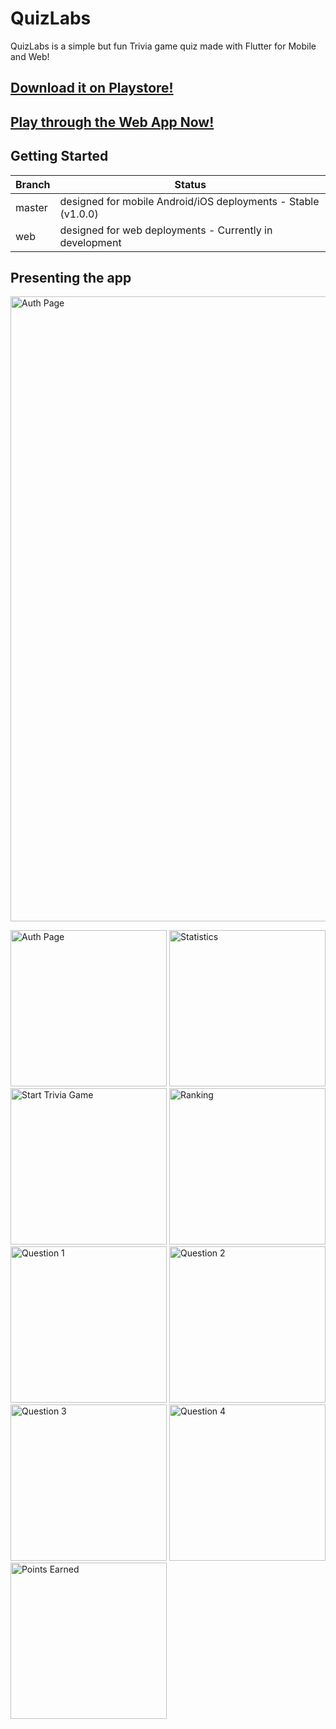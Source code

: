 # QuizLabs 

QuizLabs is a simple but fun Trivia game quiz made with Flutter for Mobile and Web!

## [Download it on Playstore!](https://play.google.com/store/apps/details?id=com.henriquedalmora.quizlabsmock&hl=pt_BR)

## [Play through the Web App Now!](https://quizlabs-92828.web.app/#landing_page)

## Getting Started

Branch       | Status
------------ | -------------
master | designed for mobile Android/iOS deployments - Stable (v1.0.0)
web | designed for web deployments - Currently in development

## Presenting the app

<img src="https://mir-cdn.behance.net/v1/rendition/project_modules/fs/764263100461625.5f0a1cc4526a0.png" alt="Auth Page" width="1000"/>

<img src="https://mir-cdn.behance.net/v1/rendition/project_modules/max_1200/a0cc48100461625.5f0939cae7f6d.png" alt="Auth Page" width="250"/> <img src="https://mir-cdn.behance.net/v1/rendition/project_modules/max_1200/f44aa5100461625.5f0939cae9450.png" alt="Statistics" width="250"/> <img src="https://mir-s3-cdn-cf.behance.net/project_modules/disp/a057c4100461625.5f0939cae89e4.png" alt="Start Trivia Game" width="250"/> <img src="https://mir-s3-cdn-cf.behance.net/project_modules/disp/4085a6100461625.5f0939cae8fc7.png" alt="Ranking" width="250"/> <img src="https://mir-s3-cdn-cf.behance.net/project_modules/disp/5c4e46100461625.5f0939cae6f8c.png" alt="Question 1" width="250"/> <img src="https://mir-s3-cdn-cf.behance.net/project_modules/disp/dc7771100461625.5f0939cae74ba.png" alt="Question 2" width="250"/> <img src="https://mir-s3-cdn-cf.behance.net/project_modules/disp/5c3d8c100461625.5f0939cae9855.png" alt="Question 3" width="250"/> <img src="https://mir-s3-cdn-cf.behance.net/project_modules/disp/2def5a100461625.5f0939cae7ab3.png" alt="Question 4" width="250"/> <img src="https://mir-s3-cdn-cf.behance.net/project_modules/disp/54faf4100461625.5f0939cae694b.png" alt="Points Earned" width="250"/>
